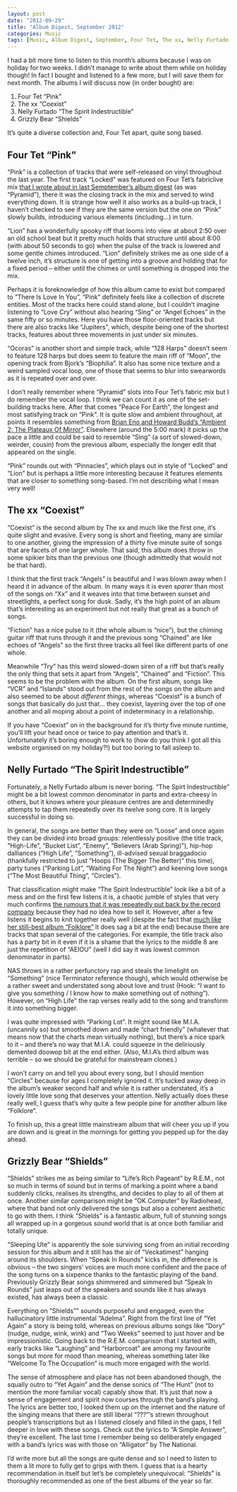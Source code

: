 ```yaml
---
layout: post
date: "2012-09-29"
title: "Album Digest, September 2012"
categories: Music
tags: [Music, Album Digest, September, Four Tet, The xx, Nelly Furtado, Grizzly Bear]
---
```


I had a bit more time to listen to this month’s albums because I was on holiday for two weeks. I didn’t manage to write about them while on holiday though! In fact I bought and listened to a few more, but I will save them for next month. The albums I will discuss now (in order bought) are:

1. Four Tet “Pink”
2. The xx “Coexist”
3. Nelly Furtado “The Spirit Indestructible”
4. Grizzly Bear “Shields”

It’s quite a diverse collection and, Four Tet apart, quite song based.

## Four Tet “Pink”

“Pink” is a collection of tracks that were self-released on vinyl throughout the last year. The first track “Locked” was featured on Four Tet’s fabriclive mix [that I wrote about in last Semptember’s album digest](album-digest-september-2011) (as was “Pyramid”), there it was the closing track in the mix and served to wind everything down. It is strange how well it also works as a build-up track, I haven’t checked to see if they are the same version but the one on “Pink” slowly builds, introducing various elements (including…) in turn.

“Lion” has a wonderfully spooky riff that looms into view at about 2:50 over an old school beat but it pretty much holds that structure until about 8:00 (with about 50 seconds to go) when the pulse of the track is lowered and some gentle chimes introduced. “Lion” definitely strikes me as one side of a twelve inch, it’s structure is one of getting into a groove and holding that for a fixed period – either until the chimes or until something is dropped into the mix.

Perhaps it is foreknowledge of how this album came to exist but compared to “There Is Love In You”, “Pink” definitely feels like a collection of discrete entities. Most of the tracks here could stand alone, but I couldn’t imagine listening to “Love Cry” without also hearing “Sing” or “Angel Echoes” in the same fifty or so minutes. Here you have those floor-oriented tracks but there are also tracks like “Jupiters”, which, despite being one of the shortest tracks, features about three movements in just under six minutes.

“Ocoras” is another short and simple track, while “128 Harps” doesn’t seem to feature 128 harps but does seem to feature the main riff of “Moon”, the opening track from Bjork’s “Biophilia”. It also has some nice texture and a weird sampled vocal loop, one of those that seems to blur into swearwords as it is repeated over and over.

I don’t really remember where “Pyramid” slots into Four Tet’s fabric mix but I do remember the vocal loop. I think we can count it as one of the set-building tracks here. After that comes “Peace For Earth”, the longest and most satisfying track on “Pink”. It is quite slow and ambient throughout, at points it resembles something from [Brian Eno and Howard Budd’s “Ambient 2: The Plateaux Of Mirror”](uc16). Elsewhere (around the 5:00 mark) it picks up the pace a little and could be said to resemble “Sing” (a sort of slowed-down, weirder, cousin) from the previous album, especially the longer edit that appeared on the single.

“Pink” rounds out with “Pinnacles”, which plays out in style of “Locked” and “Lion” but is perhaps a little more interesting because it features elements that are closer to something song-based. I’m not describing what I mean very well!

## The xx “Coexist”

“Coexist” is the second album by The xx and much like the first one, it’s quite slight and evasive. Every song is short and fleeting, many are similar to one another, giving the impression of a thirty five minute suite of songs that are facets of one larger whole. That said, this album does throw in some spikier bits than the previous one (though admittedly that would not be that hard).

I think that the first track “Angels” is beautiful and I was blown away when I heard it in advance of the album. In many ways it is even _sparer_ than most of the songs on “Xx” and it weaves into that time between sunset and streetlights, a perfect song for dusk. Sadly, it’s the high point of an album that’s interesting as an experiment but not really that great as a bunch of songs.

“Fiction” has a nice pulse to it (the whole album is “nice”), but the chiming guitar riff that runs through it and the previous song “Chained” are like echoes of “Angels” so the first three tracks all feel like different parts of one whole.

Meanwhile “Try” has this weird slowed-down siren of a riff but that’s really the only thing that sets it apart from “Angels”, “Chained” and “Fiction”. This seems to be the problem with the album. On the first album, songs like “VCR” and “Islands” stood out from the rest of the songs on the album and also seemed to be about _different things_, whereas “Coexist” is a bunch of songs that basically do just that… they coexist, layering over the top of one another and all moping about a point of indeterminacy in a relationship.

If you have “Coexist” on in the background for it’s thirty five minute runtime, you’ll lift your head once or twice to pay attention and that’s it. Unfortunately it’s boring enough to work to (how do you think I got all this website organised on my holiday?!) but too boring to fall asleep to.

## Nelly Furtado “The Spirit Indestructible”

Fortunately, a Nelly Furtado album is never boring. “The Spirt Indestructible” might be a bit lowest common denominator in parts and extra-cheesy in others, but it knows where your pleasure centres are and determinedly attempts to tap them repeatedly over its twelve song core. It is largely successful in doing so.

In general, the songs are better than they were on “Loose” and once again they can be divided into broad groups: relentlessly positive (the title track, “High-Life”, “Bucket List”, “Enemy”, “Believers (Arab Spring)”), hip-hop dalliances (“High Life”, “Something”), ill-advised sexual braggadocio (thankfully restricted to just “Hoops (The Bigger The Better)” this time), party tunes (“Parking Lot”, “Waiting For The Night”) and keening love songs (“The Most Beautiful Thing”, “Circles”).

That classification might make “The Spirit Indestructible” look like a bit of a mess and on the first few listens it is, a chaotic jumble of styles that very much confirms [the rumours that it was repeatedly put back by the record company](http://www.contactmusic.com/news/nelly-furtado-album-delayed_1329454) because they had no idea how to sell it. However, after a few listens it begins to knit together really well (despite the fact that [much like her still-best album “Folklore”](uc20) it does sag a bit at the end) because there are tracks that span several of the categories. For example, the title track also has a party bit in it even if it is a shame that the lyrics to the middle 8 are just the repetition of “AEIOU” (well I did say it was lowest common denominator in parts).

NAS throws in a rather perfunctory rap and steals the limelight on “Something” (nice Terminator reference though), which would otherwise be a rather sweet and understated song about love and trust (Hook: “I want to give you something / I know how to make something out of nothing”). However, on “High Life” the rap verses really add to the song and transform it into something bigger.

I was quite impressed with “Parking Lot”. It might sound like M.I.A. (uncannily so) but smoothed down and made “chart friendly” (whatever that means now that the charts mean virtually nothing), but there’s a nice spark to it – and there’s no way that M.I.A. could squeeze in the deliriously demented doowop bit at the end either. (Also, M.I.A’s third album was terrible – so we should be grateful for mainstream clones.)

I won’t carry on and tell you about every song, but I should mention “Circles” because for ages I completely ignored it. It’s tucked away deep in the album’s weaker second half and while it is rather understated, it’s a lovely little love song that deserves your attention. Nelly actually does these really well, I guess that’s why quite a few people pine for another album like “Folklore”.

To finish up, this a great little mainstream album that will cheer you up if you are down and is great in the mornings for getting you pepped up for the day ahead.

## Grizzly Bear “Shields”

“Shields” strikes me as being similar to “Life’s Rich Pageant” by R.E.M., not so much in terms of sound but in terms of marking a point where a band suddenly clicks, realises its strengths, and decides to play to all of them at once. Another similar comparison might be “OK Computer” by Radiohead, where that band not only delivered the songs but also a coherent aesthetic to go with them. I think “Shields” is a fantastic album, full of stunning songs all wrapped up in a gorgeous sound world that is at once both familiar and totally unique.

“Sleeping Ute” is apparently the sole surviving song from an initial recording session for this album and it still has the air of “Veckatimest” hanging around its shoulders. When “Speak In Rounds” kicks in, the difference is obvious – the two singers’ voices are much more confident and the pace of the song turns on a sixpence thanks to the fantastic playing of the band. Previously Grizzly Bear songs shimmered and simmered but “Speak In Rounds” just leaps out of the speakers and sounds like it has always existed, has always been a classic.

Everything on “Shields”” sounds purposeful and engaged, even the hallucinatory little instrumental “Adelma”. Right from the first line of “Yet Again” a story is being told, whereas on previous albums songs like “Dory” (nudge, nudge, wink, wink) and “Two Weeks” seemed to just hover and be impressionistic. Going back to the R.E.M. comparison that I started with, early tracks like “Laughing” and “Harborcoat” are among my favourite songs but more for mood than meaning, whereas something later like “Welcome To The Occupation” is much more engaged with the world.

The sense of atmosphere and place has not been abandoned though, the squally outro to “Yet Again” and the dense sonics of “The Hunt” (not to mention the more familiar vocal) capably show that. It’s just that now a sense of engagement and spirit now courses through the band’s playing. The lyrics are better too, I looked them up on the internet and the nature of the singing means that there are still liberal “???”’s strewn throughout people’s transcriptions but as I listened closely and filled in the gaps, I fell deeper in love with these songs. Check out the lyrics to “A Simple Answer”, they’re excellent. The last time I remember being so deliberately engaged with a band’s lyrics was with those on “Alligator” by The National.

I’d write more but all the songs are quite dense and so I need to listen to them a lit more to fully get to grips with them. I guess that is a hearty recommendation in itself but let’s be completely unequivocal: “Shields” is thoroughly recommended as one of the best albums of the year so far.